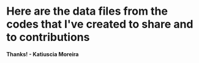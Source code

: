 # Here are the data files from the codes that I've created to share and to contributions

**Thanks! - Katiuscia Moreira**
